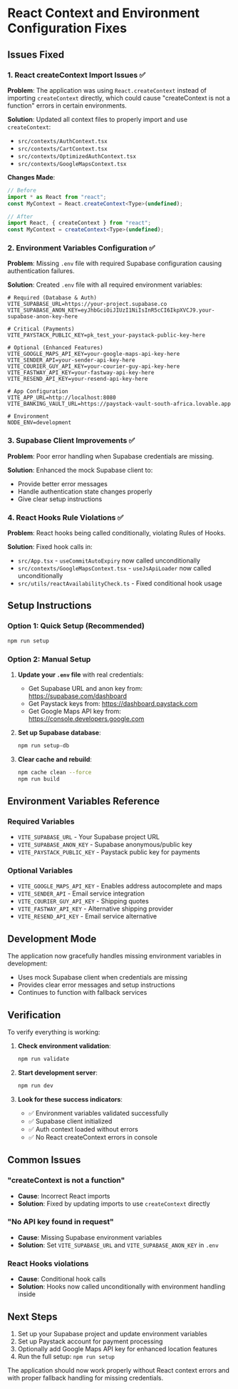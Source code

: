 # React Context and Environment Configuration Fixes

## Issues Fixed

### 1. React createContext Import Issues ✅

**Problem**: The application was using `React.createContext` instead of importing `createContext` directly, which could cause "createContext is not a function" errors in certain environments.

**Solution**: Updated all context files to properly import and use `createContext`:

- `src/contexts/AuthContext.tsx`
- `src/contexts/CartContext.tsx`
- `src/contexts/OptimizedAuthContext.tsx`
- `src/contexts/GoogleMapsContext.tsx`

**Changes Made**:

```typescript
// Before
import * as React from "react";
const MyContext = React.createContext<Type>(undefined);

// After
import React, { createContext } from "react";
const MyContext = createContext<Type>(undefined);
```

### 2. Environment Variables Configuration ✅

**Problem**: Missing `.env` file with required Supabase configuration causing authentication failures.

**Solution**: Created `.env` file with all required environment variables:

```env
# Required (Database & Auth)
VITE_SUPABASE_URL=https://your-project.supabase.co
VITE_SUPABASE_ANON_KEY=eyJhbGciOiJIUzI1NiIsInR5cCI6IkpXVCJ9.your-supabase-anon-key-here

# Critical (Payments)
VITE_PAYSTACK_PUBLIC_KEY=pk_test_your-paystack-public-key-here

# Optional (Enhanced Features)
VITE_GOOGLE_MAPS_API_KEY=your-google-maps-api-key-here
VITE_SENDER_API=your-sender-api-key-here
VITE_COURIER_GUY_API_KEY=your-courier-guy-api-key-here
VITE_FASTWAY_API_KEY=your-fastway-api-key-here
VITE_RESEND_API_KEY=your-resend-api-key-here

# App Configuration
VITE_APP_URL=http://localhost:8080
VITE_BANKING_VAULT_URL=https://paystack-vault-south-africa.lovable.app

# Environment
NODE_ENV=development
```

### 3. Supabase Client Improvements ✅

**Problem**: Poor error handling when Supabase credentials are missing.

**Solution**: Enhanced the mock Supabase client to:

- Provide better error messages
- Handle authentication state changes properly
- Give clear setup instructions

### 4. React Hooks Rule Violations ✅

**Problem**: React hooks being called conditionally, violating Rules of Hooks.

**Solution**: Fixed hook calls in:

- `src/App.tsx` - `useCommitAutoExpiry` now called unconditionally
- `src/contexts/GoogleMapsContext.tsx` - `useJsApiLoader` now called unconditionally
- `src/utils/reactAvailabilityCheck.ts` - Fixed conditional hook usage

## Setup Instructions

### Option 1: Quick Setup (Recommended)

```bash
npm run setup
```

### Option 2: Manual Setup

1. **Update your `.env` file** with real credentials:
   - Get Supabase URL and anon key from: https://supabase.com/dashboard
   - Get Paystack keys from: https://dashboard.paystack.com
   - Get Google Maps API key from: https://console.developers.google.com

2. **Set up Supabase database**:

   ```bash
   npm run setup-db
   ```

3. **Clear cache and rebuild**:
   ```bash
   npm cache clean --force
   npm run build
   ```

## Environment Variables Reference

### Required Variables

- `VITE_SUPABASE_URL` - Your Supabase project URL
- `VITE_SUPABASE_ANON_KEY` - Supabase anonymous/public key
- `VITE_PAYSTACK_PUBLIC_KEY` - Paystack public key for payments

### Optional Variables

- `VITE_GOOGLE_MAPS_API_KEY` - Enables address autocomplete and maps
- `VITE_SENDER_API` - Email service integration
- `VITE_COURIER_GUY_API_KEY` - Shipping quotes
- `VITE_FASTWAY_API_KEY` - Alternative shipping provider
- `VITE_RESEND_API_KEY` - Email service alternative

## Development Mode

The application now gracefully handles missing environment variables in development:

- Uses mock Supabase client when credentials are missing
- Provides clear error messages and setup instructions
- Continues to function with fallback services

## Verification

To verify everything is working:

1. **Check environment validation**:

   ```bash
   npm run validate
   ```

2. **Start development server**:

   ```bash
   npm run dev
   ```

3. **Look for these success indicators**:
   - ✅ Environment variables validated successfully
   - ✅ Supabase client initialized
   - ✅ Auth context loaded without errors
   - ✅ No React createContext errors in console

## Common Issues

### "createContext is not a function"

- **Cause**: Incorrect React imports
- **Solution**: Fixed by updating imports to use `createContext` directly

### "No API key found in request"

- **Cause**: Missing Supabase environment variables
- **Solution**: Set `VITE_SUPABASE_URL` and `VITE_SUPABASE_ANON_KEY` in `.env`

### React Hooks violations

- **Cause**: Conditional hook calls
- **Solution**: Hooks now called unconditionally with environment handling inside

## Next Steps

1. Set up your Supabase project and update environment variables
2. Set up Paystack account for payment processing
3. Optionally add Google Maps API key for enhanced location features
4. Run the full setup: `npm run setup`

The application should now work properly without React context errors and with proper fallback handling for missing credentials.
